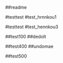 ##readme

#testtest
#test_hrnnkou1


#testtest
#test_hennkou3


##test100
##dedolt

##test400
##undomae

##test500
